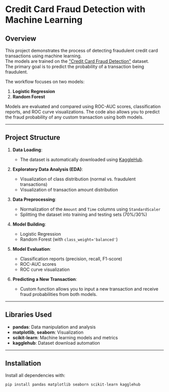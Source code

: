 # Credit Card Fraud Detection with Machine Learning

## Overview

This project demonstrates the process of detecting fraudulent credit card transactions using machine learning.  
The models are trained on the ["Credit Card Fraud Detection"](https://www.kaggle.com/datasets/mlg-ulb/creditcardfraud) dataset.  
The primary goal is to predict the probability of a transaction being fraudulent.

The workflow focuses on two models:
1. **Logistic Regression**
2. **Random Forest**

Models are evaluated and compared using ROC-AUC scores, classification reports, and ROC curve visualizations. The code also allows you to predict the fraud probability of any custom transaction using both models.

---

## Project Structure

1. **Data Loading**:  
   - The dataset is automatically downloaded using [KaggleHub](https://pypi.org/project/kagglehub/).

2. **Exploratory Data Analysis (EDA)**:  
   - Visualization of class distribution (normal vs. fraudulent transactions)
   - Visualization of transaction amount distribution

3. **Data Preprocessing**:  
   - Normalization of the `Amount` and `Time` columns using `StandardScaler`
   - Splitting the dataset into training and testing sets (70%/30%)

4. **Model Building**:  
   - Logistic Regression  
   - Random Forest (with `class_weight='balanced'`)

5. **Model Evaluation**:  
   - Classification reports (precision, recall, F1-score)
   - ROC-AUC scores
   - ROC curve visualization

6. **Predicting a New Transaction**:  
   - Custom function allows you to input a new transaction and receive fraud probabilities from both models.

---

## Libraries Used

- **pandas**: Data manipulation and analysis
- **matplotlib**, **seaborn**: Visualization
- **scikit-learn**: Machine learning models and metrics
- **kagglehub**: Dataset download automation

---

## Installation

Install all dependencies with:

```bash
pip install pandas matplotlib seaborn scikit-learn kagglehub

